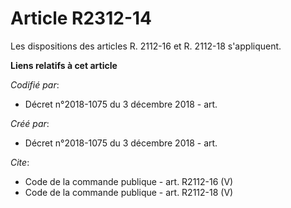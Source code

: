 # Article R2312-14

Les dispositions des articles R. 2112-16 et R. 2112-18 s'appliquent.

**Liens relatifs à cet article**

_Codifié par_:

  - Décret n°2018-1075 du 3 décembre 2018 - art.

_Créé par_:

  - Décret n°2018-1075 du 3 décembre 2018 - art.

_Cite_:

  - Code de la commande publique - art. R2112-16 (V)
  - Code de la commande publique - art. R2112-18 (V)
